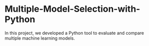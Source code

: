 # Multiple-Model-Selection-with-Python
In this project, we developed a Python tool to evaluate and compare multiple machine learning models.
